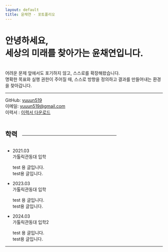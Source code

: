 ```yaml
---
layout: default
title: 윤채연 - 포토폴리오
---
```


# 안녕하세요, <br> 세상의 미래를 찾아가는 윤채연입니다.
<br>
어려운 문제 앞에서도 포기하지 않고, 스스로를 확장해왔습니다. <br>
명확한 목표와 실행 권한이 주어질 때, 스스로 방향을 정의하고 결과를 만들어내는 환경을 찾아갑니다.


---

GitHub: [yuuun519](https://github.com/yuuun519)  
이메일: yuuun519@gmail.com  
이력서 : [이력서 다운로드](.pdf)

<h2 style="display: inline-block; margin-right: 15px;">학력</h2><hr style="display: inline-block; width: 60%; vertical-align: middle;">

<ul class="timeline">
  <li>
    <div class="t-item">
      <div class="t-date">2021.03</div>
      <div class="t-content">
        <div class="t-title">가톨릭관동대 입학</div>
        <p>test 용 글입니다.<br>test용 글입니다.</p>
      </div>
    </div>
  </li>
  <li>
    <div class="t-item">
      <div class="t-date">2023.03</div>
      <div class="t-content">
        <div class="t-title">가톨릭관동대 입학</div>
	<p>test 용 글입니다.<br>test용 글입니다.</p>
      </div>
    </div>
  </li>
<li>
    <div class="t-item">
      <div class="t-date">2024.03</div>
      <div class="t-content">
        <div class="t-title">가톨릭관동대 입학2</div>
        <p>test 용 글입니다.<br>test용 글입니다.</p>
      </div>
    </div>
  </li>

</ul>


---
